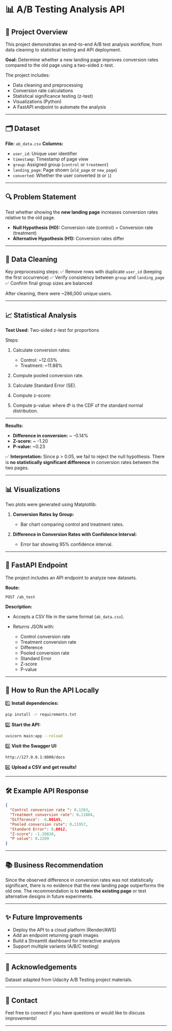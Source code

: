 # 📊 A/B Testing Analysis API

## 🎯 Project Overview

This project demonstrates an end-to-end A/B test analysis workflow, from data cleaning to statistical testing and API deployment.

**Goal:**
Determine whether a new landing page improves conversion rates compared to the old page using a two-sided z-test.

The project includes:

* Data cleaning and preprocessing
* Conversion rate calculations
* Statistical significance testing (z-test)
* Visualizations (Python)
* A FastAPI endpoint to automate the analysis

---

## 🗂️ Dataset

**File:** `ab_data.csv`
**Columns:**

* `user_id`: Unique user identifier
* `timestamp`: Timestamp of page view
* `group`: Assigned group (`control` or `treatment`)
* `landing_page`: Page shown (`old_page` or `new_page`)
* `converted`: Whether the user converted (`0` or `1`)

---

## 🔍 Problem Statement

Test whether showing the **new landing page** increases conversion rates relative to the old page.

* **Null Hypothesis (H0):** Conversion rate (control) = Conversion rate (treatment)
* **Alternative Hypothesis (H1):** Conversion rates differ

---

## 🧹 Data Cleaning

Key preprocessing steps:
✅ Remove rows with duplicate `user_id` (keeping the first occurrence)
✅ Verify consistency between `group` and `landing_page`
✅ Confirm final group sizes are balanced

After cleaning, there were \~286,000 unique users.

---

## 📈 Statistical Analysis

**Test Used:** Two-sided z-test for proportions

Steps:

1. Calculate conversion rates:

   * Control: \~12.03%
   * Treatment: \~11.88%
2. Compute pooled conversion rate.
3. Calculate Standard Error (SE).
4. Compute z-score:
5. Compute p-value:
   where $\Phi$ is the CDF of the standard normal distribution.

---

**Results:**

* **Difference in conversion:** \~ -0.14%
* **Z-score:** \~ -1.20
* **P-value:** \~0.23

✅ **Interpretation:**
Since p > 0.05, we fail to reject the null hypothesis. There is **no statistically significant difference** in conversion rates between the two pages.

---

## 📊 Visualizations

Two plots were generated using Matplotlib:

1. **Conversion Rates by Group:**

   * Bar chart comparing control and treatment rates.

2. **Difference in Conversion Rates with Confidence Interval:**

   * Error bar showing 95% confidence interval.

---

## 🧪 FastAPI Endpoint

The project includes an API endpoint to analyze new datasets.

**Route:**

```
POST /ab_test
```

**Description:**

* Accepts a CSV file in the same format (`ab_data.csv`).
* Returns JSON with:

  * Control conversion rate
  * Treatment conversion rate
  * Difference
  * Pooled conversion rate
  * Standard Error
  * Z-score
  * P-value

---

## 🚀 How to Run the API Locally

1️⃣ **Install dependencies:**

```bash
pip install -r requirements.txt
```

2️⃣ **Start the API:**

```bash
uvicorn main:app --reload
```

3️⃣ **Visit the Swagger UI:**

```
http://127.0.0.1:8000/docs
```

4️⃣ **Upload a CSV and get results!**

---

## 🛠 Example API Response

```json
{
  "Control conversion rate ": 0.1203,
  "Treatment conversion rate": 0.11884,
  "Difference": -0.00145,
  "Pooled conversion rate": 0.11957,
  "Standard Error": 0.0012,
  "Z-score": -1.20838,
  "P value": 0.2269
}
```

---

## 📚 Business Recommendation

Since the observed difference in conversion rates was not statistically significant, there is no evidence that the new landing page outperforms the old one. The recommendation is to **retain the existing page** or test alternative designs in future experiments.

---

## ✨ Future Improvements

* Deploy the API to a cloud platform (Render/AWS)
* Add an endpoint returning graph images
* Build a Streamlit dashboard for interactive analysis
* Support multiple variants (A/B/C testing)

---

## 🙌 Acknowledgements

Dataset adapted from Udacity A/B Testing project materials.

---

## 📇 Contact

Feel free to connect if you have questions or would like to discuss improvements!

---
